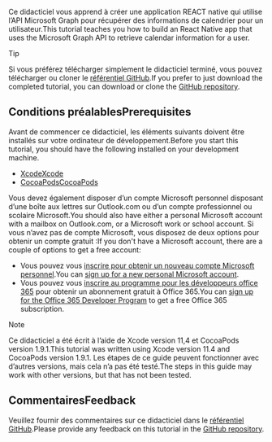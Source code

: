 <!-- markdownlint-disable MD002 MD041 -->

<span data-ttu-id="a3b92-101">Ce didacticiel vous apprend à créer une application REACT native qui utilise l’API Microsoft Graph pour récupérer des informations de calendrier pour un utilisateur.</span><span class="sxs-lookup"><span data-stu-id="a3b92-101">This tutorial teaches you how to build an React Native app that uses the Microsoft Graph API to retrieve calendar information for a user.</span></span>

> [!TIP]
> <span data-ttu-id="a3b92-102">Si vous préférez télécharger simplement le didacticiel terminé, vous pouvez télécharger ou cloner le [référentiel GitHub](https://github.com/microsoftgraph/msgraph-training-ios-objectivec).</span><span class="sxs-lookup"><span data-stu-id="a3b92-102">If you prefer to just download the completed tutorial, you can download or clone the [GitHub repository](https://github.com/microsoftgraph/msgraph-training-ios-objectivec).</span></span>

## <a name="prerequisites"></a><span data-ttu-id="a3b92-103">Conditions préalables</span><span class="sxs-lookup"><span data-stu-id="a3b92-103">Prerequisites</span></span>

<span data-ttu-id="a3b92-104">Avant de commencer ce didacticiel, les éléments suivants doivent être installés sur votre ordinateur de développement.</span><span class="sxs-lookup"><span data-stu-id="a3b92-104">Before you start this tutorial, you should have the following installed on your development machine.</span></span>

- [<span data-ttu-id="a3b92-105">Xcode</span><span class="sxs-lookup"><span data-stu-id="a3b92-105">Xcode</span></span>](https://developer.apple.com/xcode/)
- [<span data-ttu-id="a3b92-106">CocoaPods</span><span class="sxs-lookup"><span data-stu-id="a3b92-106">CocoaPods</span></span>](https://cocoapods.org)

<span data-ttu-id="a3b92-107">Vous devez également disposer d’un compte Microsoft personnel disposant d’une boîte aux lettres sur Outlook.com ou d’un compte professionnel ou scolaire Microsoft.</span><span class="sxs-lookup"><span data-stu-id="a3b92-107">You should also have either a personal Microsoft account with a mailbox on Outlook.com, or a Microsoft work or school account.</span></span> <span data-ttu-id="a3b92-108">Si vous n’avez pas de compte Microsoft, vous disposez de deux options pour obtenir un compte gratuit :</span><span class="sxs-lookup"><span data-stu-id="a3b92-108">If you don't have a Microsoft account, there are a couple of options to get a free account:</span></span>

- <span data-ttu-id="a3b92-109">Vous pouvez vous [inscrire pour obtenir un nouveau compte Microsoft personnel](https://signup.live.com/signup?wa=wsignin1.0&rpsnv=12&ct=1454618383&rver=6.4.6456.0&wp=MBI_SSL_SHARED&wreply=https://mail.live.com/default.aspx&id=64855&cbcxt=mai&bk=1454618383&uiflavor=web&uaid=b213a65b4fdc484382b6622b3ecaa547&mkt=E-US&lc=1033&lic=1).</span><span class="sxs-lookup"><span data-stu-id="a3b92-109">You can [sign up for a new personal Microsoft account](https://signup.live.com/signup?wa=wsignin1.0&rpsnv=12&ct=1454618383&rver=6.4.6456.0&wp=MBI_SSL_SHARED&wreply=https://mail.live.com/default.aspx&id=64855&cbcxt=mai&bk=1454618383&uiflavor=web&uaid=b213a65b4fdc484382b6622b3ecaa547&mkt=E-US&lc=1033&lic=1).</span></span>
- <span data-ttu-id="a3b92-110">Vous pouvez vous [inscrire au programme pour les développeurs office 365](https://developer.microsoft.com/office/dev-program) pour obtenir un abonnement gratuit à Office 365.</span><span class="sxs-lookup"><span data-stu-id="a3b92-110">You can [sign up for the Office 365 Developer Program](https://developer.microsoft.com/office/dev-program) to get a free Office 365 subscription.</span></span>

> [!NOTE]
> <span data-ttu-id="a3b92-111">Ce didacticiel a été écrit à l’aide de Xcode version 11,4 et CocoaPods version 1.9.1.</span><span class="sxs-lookup"><span data-stu-id="a3b92-111">This tutorial was written using Xcode version 11.4 and CocoaPods version 1.9.1.</span></span> <span data-ttu-id="a3b92-112">Les étapes de ce guide peuvent fonctionner avec d’autres versions, mais cela n’a pas été testé.</span><span class="sxs-lookup"><span data-stu-id="a3b92-112">The steps in this guide may work with other versions, but that has not been tested.</span></span>

## <a name="feedback"></a><span data-ttu-id="a3b92-113">Commentaires</span><span class="sxs-lookup"><span data-stu-id="a3b92-113">Feedback</span></span>

<span data-ttu-id="a3b92-114">Veuillez fournir des commentaires sur ce didacticiel dans le [référentiel GitHub](https://github.com/microsoftgraph/msgraph-training-ios-objectivec).</span><span class="sxs-lookup"><span data-stu-id="a3b92-114">Please provide any feedback on this tutorial in the [GitHub repository](https://github.com/microsoftgraph/msgraph-training-ios-objectivec).</span></span>
